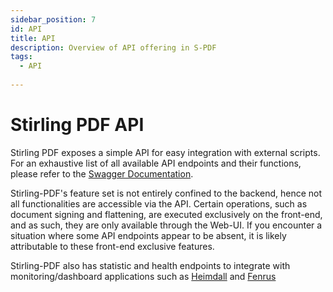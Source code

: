 ```yaml
---
sidebar_position: 7
id: API
title: API
description: Overview of API offering in S-PDF
tags:
  - API
  
---
```

# Stirling PDF API

Stirling PDF exposes a simple API for easy integration with external scripts. For an exhaustive list of all available API endpoints and their functions, please refer to the [Swagger Documentation](https://app.swaggerhub.com/apis-docs/Frooodle/Stirling-PDF/).

Stirling-PDF's feature set is not entirely confined to the backend, hence not all functionalities are accessible via the API. Certain operations, such as document signing and flattening, are executed exclusively on the front-end, and as such, they are only available through the Web-UI. If you encounter a situation where some API endpoints appear to be absent, it is likely attributable to these front-end exclusive features.

Stirling-PDF also has statistic and health endpoints to integrate with monitoring/dashboard applications such as [Heimdall](https://TODOAAAAAAAAAAAAAAAAAAAAAAAAA) and [Fenrus](https://TODO)

